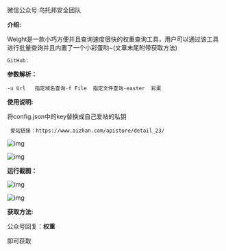 微信公众号:乌托邦安全团队

**介绍:**

  Weight是一款小巧方便并且查询速度很快的权重查询工具，用户可以通过该工具进行批量查询并且内置了一个小彩蛋哟~(文章末尾附带获取方法)

```
GitHub:
```

**参数解析：**

```
-u Url   指定域名查询-f File  指定文件查询-easter  彩蛋
```

**使用说明:**

  将config.json中的key替换成自己爱站的私钥

```
 爱站链接：https://www.aizhan.com/apistore/detail_23/
```

![img](https://mmbiz.qpic.cn/mmbiz_png/UqnQlczyIgob6E5RvybOjbaVQM4zaeFjzrGa14ic7hibBvgAqpDqQsQFWySSppJHqzWn1O0Legs9rs4ySPqlrQ5w/640?wx_fmt=png)

![img](https://mmbiz.qpic.cn/mmbiz_png/UqnQlczyIgob6E5RvybOjbaVQM4zaeFjCohs7LpetdpJEDErfrT1dgoy8utQAmfQcIymNP13EFVZLfBlVb4X7w/640?wx_fmt=png)

**运行截图：**  

![img](https://mmbiz.qpic.cn/mmbiz_png/UqnQlczyIgob6E5RvybOjbaVQM4zaeFjdcGe8qRSvicCs6W6OElCMONa9OuSGV1FHwYAV7tjKmicJs90Micv7d7nQ/640?wx_fmt=png)

![img](https://mmbiz.qpic.cn/mmbiz_png/UqnQlczyIgob6E5RvybOjbaVQM4zaeFjRxz3VH4NGsUQ0hEKevsL7Gt8Dx6iazq2RNzgb3whbHf53fKIvLPMnjA/640?wx_fmt=png)

**获取方法:**

公众号回复：**权重** 

即可获取